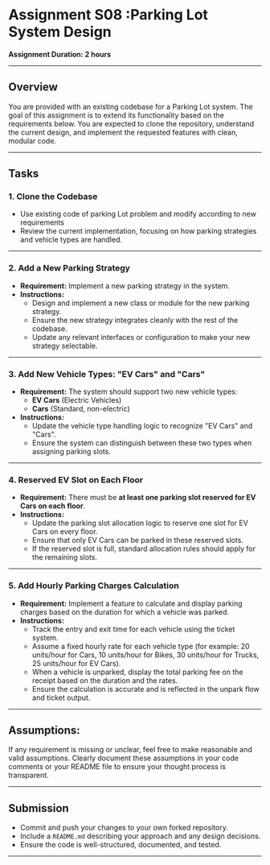# Assignment S08 :Parking Lot System Design

**Assignment Duration: 2 hours**

---

## Overview

You are provided with an existing codebase for a Parking Lot system. The goal of this assignment is to extend its functionality based on the requirements below. You are expected to clone the repository, understand the current design, and implement the requested features with clean, modular code.

---

## Tasks

### 1. Clone the Codebase

- Use existing code of parking Lot problem and modify according to new requirements
- Review the current implementation, focusing on how parking strategies and vehicle types are handled.

---

### 2. Add a New Parking Strategy

- **Requirement:**
Implement a new parking strategy in the system.
- **Instructions:**
    - Design and implement a new class or module for the new parking strategy.
    - Ensure the new strategy integrates cleanly with the rest of the codebase.
    - Update any relevant interfaces or configuration to make your new strategy selectable.

---

### 3. Add New Vehicle Types: "EV Cars" and "Cars"

- **Requirement:**
The system should support two new vehicle types:
    - **EV Cars** (Electric Vehicles)
    - **Cars** (Standard, non-electric)
- **Instructions:**
    - Update the vehicle type handling logic to recognize "EV Cars" and "Cars".
    - Ensure the system can distinguish between these two types when assigning parking slots.

---

### 4. Reserved EV Slot on Each Floor

- **Requirement:**
There must be **at least one parking slot reserved for EV Cars on each floor**.
- **Instructions:**
    - Update the parking slot allocation logic to reserve one slot for EV Cars on every floor.
    - Ensure that only EV Cars can be parked in these reserved slots.
    - If the reserved slot is full, standard allocation rules should apply for the remaining slots.

---

### 5. **Add Hourly Parking Charges Calculation**

- **Requirement:**
Implement a feature to calculate and display parking charges based on the duration for which a vehicle was parked.
- **Instructions:**
    - Track the entry and exit time for each vehicle using the ticket system.
    - Assume a fixed hourly rate for each vehicle type (for example: 20 units/hour for Cars, 10 units/hour for Bikes, 30 units/hour for Trucks, 25 units/hour for EV Cars).
    - When a vehicle is unparked, display the total parking fee on the receipt based on the duration and the rates.
    - Ensure the calculation is accurate and is reflected in the unpark flow and ticket output.

---

## **Assumptions:**

If any requirement is missing or unclear, feel free to make reasonable and valid assumptions. Clearly document these assumptions in your code comments or your README file to ensure your thought process is transparent.

---

## Submission

- Commit and push your changes to your own forked repository.
- Include a `README.md` describing your approach and any design decisions.
- Ensure the code is well-structured, documented, and tested.

---

##